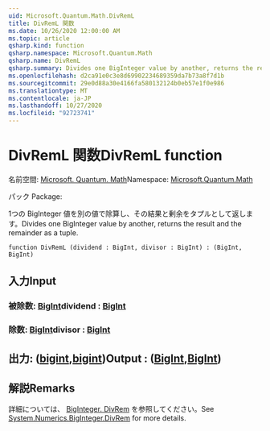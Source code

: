 ```yaml
---
uid: Microsoft.Quantum.Math.DivRemL
title: DivRemL 関数
ms.date: 10/26/2020 12:00:00 AM
ms.topic: article
qsharp.kind: function
qsharp.namespace: Microsoft.Quantum.Math
qsharp.name: DivRemL
qsharp.summary: Divides one BigInteger value by another, returns the result and the remainder as a tuple.
ms.openlocfilehash: d2ca91e0c3e8d69902234689359da7b73a8f7d1b
ms.sourcegitcommit: 29e0d88a30e4166fa580132124b0eb57e1f0e986
ms.translationtype: MT
ms.contentlocale: ja-JP
ms.lasthandoff: 10/27/2020
ms.locfileid: "92723741"
---
```

# <a name="divreml-function"></a><span data-ttu-id="5017e-102">DivRemL 関数</span><span class="sxs-lookup"><span data-stu-id="5017e-102">DivRemL function</span></span>

<span data-ttu-id="5017e-103">名前空間: [Microsoft. Quantum. Math](xref:Microsoft.Quantum.Math)</span><span class="sxs-lookup"><span data-stu-id="5017e-103">Namespace: [Microsoft.Quantum.Math](xref:Microsoft.Quantum.Math)</span></span>

<span data-ttu-id="5017e-104">パック [](https://nuget.org/packages/)</span><span class="sxs-lookup"><span data-stu-id="5017e-104">Package: [](https://nuget.org/packages/)</span></span>


<span data-ttu-id="5017e-105">1つの BigInteger 値を別の値で除算し、その結果と剰余をタプルとして返します。</span><span class="sxs-lookup"><span data-stu-id="5017e-105">Divides one BigInteger value by another, returns the result and the remainder as a tuple.</span></span>

```qsharp
function DivRemL (dividend : BigInt, divisor : BigInt) : (BigInt, BigInt)
```


## <a name="input"></a><span data-ttu-id="5017e-106">入力</span><span class="sxs-lookup"><span data-stu-id="5017e-106">Input</span></span>

### <a name="dividend--bigint"></a><span data-ttu-id="5017e-107">被除数: [BigInt](xref:microsoft.quantum.lang-ref.bigint)</span><span class="sxs-lookup"><span data-stu-id="5017e-107">dividend : [BigInt](xref:microsoft.quantum.lang-ref.bigint)</span></span>




### <a name="divisor--bigint"></a><span data-ttu-id="5017e-108">除数: [BigInt](xref:microsoft.quantum.lang-ref.bigint)</span><span class="sxs-lookup"><span data-stu-id="5017e-108">divisor : [BigInt](xref:microsoft.quantum.lang-ref.bigint)</span></span>





## <a name="output--bigintbigint"></a><span data-ttu-id="5017e-109">出力: ([bigint](xref:microsoft.quantum.lang-ref.bigint),[bigint](xref:microsoft.quantum.lang-ref.bigint))</span><span class="sxs-lookup"><span data-stu-id="5017e-109">Output : ([BigInt](xref:microsoft.quantum.lang-ref.bigint),[BigInt](xref:microsoft.quantum.lang-ref.bigint))</span></span>



## <a name="remarks"></a><span data-ttu-id="5017e-110">解説</span><span class="sxs-lookup"><span data-stu-id="5017e-110">Remarks</span></span>

<span data-ttu-id="5017e-111">詳細については、 [BigInteger. DivRem](https://docs.microsoft.com/dotnet/api/system.numerics.biginteger.divrem) を参照してください。</span><span class="sxs-lookup"><span data-stu-id="5017e-111">See [System.Numerics.BigInteger.DivRem](https://docs.microsoft.com/dotnet/api/system.numerics.biginteger.divrem) for more details.</span></span>
